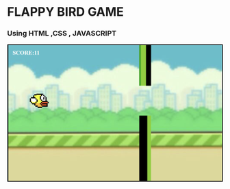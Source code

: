 # FLAPPY BIRD GAME

### Using HTML ,CSS , JAVASCRIPT

![Image of Web Page](images/screenshot.png)


